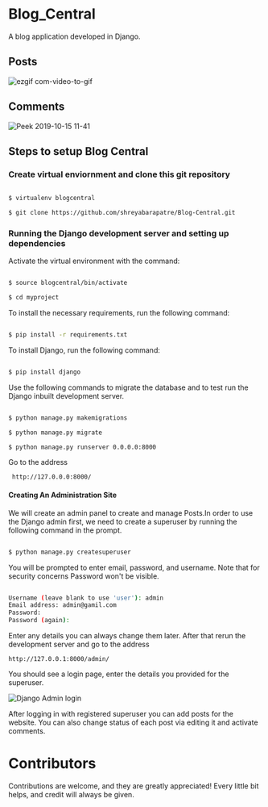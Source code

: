 # Blog_Central

A blog application developed in Django.

## Posts
![ezgif com-video-to-gif](https://user-images.githubusercontent.com/38559396/55287491-12c4de80-53c7-11e9-8c6a-3f02b79ba9ca.gif)


## Comments
![Peek 2019-10-15 11-41](https://user-images.githubusercontent.com/38559396/66840502-c9fcfd80-ef85-11e9-827c-51fa4064a231.gif)

## Steps to setup Blog Central

### Create virtual enviornment and clone this git repository

```sh

$ virtualenv blogcentral

$ git clone https://github.com/shreyabarapatre/Blog-Central.git

```


### Running the Django development server and setting up dependencies

Activate the virtual environment with the command:

```sh

$ source blogcentral/bin/activate

$ cd myproject

```

To install the necessary requirements, run the following command:

```sh

$ pip install -r requirements.txt

```

To install Django, run the following command:

```sh

$ pip install django

```

Use the following commands to migrate the database and to test run the Django inbuilt development server.

```sh

$ python manage.py makemigrations

$ python manage.py migrate

$ python manage.py runserver 0.0.0.0:8000

```

Go to the address 

``` http://127.0.0.0:8000/```

#### Creating An Administration Site
We will create an admin panel to create and manage Posts.In order to use the Django admin first, we need to create a superuser by running the following command in the prompt.

```sh

$ python manage.py createsuperuser

```

You will be prompted to enter email, password, and username. Note that for security concerns Password won't be visible.

```sh

Username (leave blank to use 'user'): admin
Email address: admin@gamil.com
Password:
Password (again):

```
Enter any details you can always change them later. After that rerun the development server and go to the address 

```http://127.0.0.1:8000/admin/```


You should see a login page, enter the details you provided for the superuser.

![Django Admin login](https://tutorial.djangogirls.org/en/django_admin/images/login_page2.png)

After logging in with registered superuser you can add posts for the website. You can also change status of each post via editing it and activate comments.




# Contributors
Contributions are welcome, and they are greatly appreciated! Every little bit helps, and credit will always be given.




